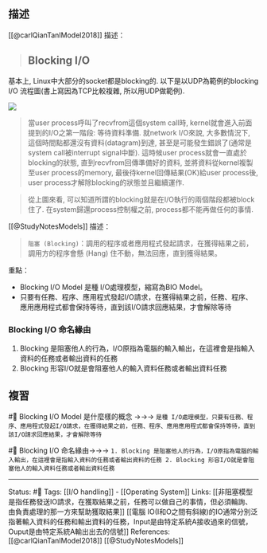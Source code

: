 ## 描述
[[@carlQianTanIModel2018]] 描述：

> ## Blocking I/O
基本上, Linux中大部分的socket都是blocking的. 以下是以UDP為範例的blocking I/O 流程圖(書上寫因為TCP比較複雜, 所以用UDP做範例).

![](https://miro.medium.com/max/1204/1*5uPdSnjRALGMiKAYTUZXcA.png)

> 當user process呼叫了recvfrom這個system call時, kernel就會進入前面提到的I/O之第一階段: 等待資料準備. 就network I/O來說, 大多數情況下, 這個時間點都還沒有資料(datagram)到達, 甚至是可能發生錯誤了(通常是system call被interrupt signal中斷). 這時候user process就會一直處於blocking的狀態, 直到recvfrom回傳準備好的資料, 並將資料從kernel複製至user process的memory, 最後待kernel回傳結果(OK)給user process後, user process才解除blocking的狀態並且繼續運作.

> 從上圖來看, 可以知道所謂的blocking就是在I/O執行的兩個階段都被block住了. 在system歸還process控制權之前, process都不能再做任何的事情.


[[@StudyNotesModels]] 描述：
> `阻塞 (Blocking)`：調用的程序或者應用程式發起請求，在獲得結果之前，調用方的程序會懸 (Hang) 住不動，無法回應，直到獲得結果。


重點：
- Blocking I/O Model 是種 I/O處理模型，縮寫為BIO Model。
- 只要有任務、程序、應用程式發起I/O請求，在獲得結果之前，任務、程序、應用應用程式都會保持等待，直到該I/O請求回應結果，才會解除等待

### Blocking I/O 命名緣由
1. Blocking 是阻塞他人的行為，I/O原指為電腦的輸入輸出，在這裡會是指輸入資料的任務或者輸出資料的任務
2. Blocking 形容I/O就是會阻塞他人的輸入資料任務或者輸出資料任務




## 複習
#🧠 Blocking I/O Model 是什麼樣的概念 ->->-> `是種 I/O處理模型，只要有任務、程序、應用程式發起I/O請求，在獲得結果之前，任務、程序、應用應用程式都會保持等待，直到該I/O請求回應結果，才會解除等待`
<!--SR:!2023-03-28,176,250-->


#🧠 Blocking I/O 命名緣由->->-> `1. Blocking 是阻塞他人的行為，I/O原指為電腦的輸入輸出，在這裡會是指輸入資料的任務或者輸出資料的任務 2. Blocking 形容I/O就是會阻塞他人的輸入資料任務或者輸出資料任務`
<!--SR:!2022-10-05,71,250-->


---
Status: #🌱 
Tags:
[[I/O handling]] - [[Operating System]]
Links:
[[非阻塞模型是指任務發送IO請求，在獲取結果之前，任務可以做自己的事情，但必須輪詢、由負責處理的那一方來幫助獲取結果]]
[[電腦 IO(I和O之間有斜線)的IO通常分別泛指著輸入資料的任務和輸出資料的任務，Input是由特定系統A接收過來的信號，Ouput是由特定系統A輸出出去的信號]]
References:
[[@carlQianTanIModel2018]]
[[@StudyNotesModels]]